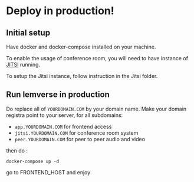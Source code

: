 # Deploy in production!

## Initial setup

Have docker and docker-compose installed on your machine.

To enable the usage of conference room, you will need to have instance of [JITSI](https://jitsi.org/downloads/) running.

To setup the Jitsi instance, follow instruction in the Jitsi folder.

## Run lemverse in production 

Do replace all of `YOURDOMAIN.COM` by your domain name.
Make your domain registra point to your server, for all subdomains:
- `app.YOURDOMAIN.COM` for frontend access
- `jitsi.YOURDOMAIN.COM` for conference room system
- `peer.YOURDOMAIN.COM` for peer to peer audio and video

then do :

`docker-compose up -d`

go to FRONTEND_HOST and enjoy 
